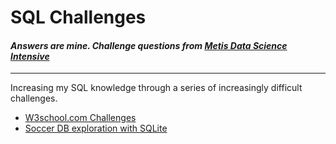 # SQL Challenges

#### *Answers are mine.  Challenge questions from [Metis Data Science Intensive](https://www.thisismetis.com/)*
---
Increasing my SQL knowledge through a series of increasingly difficult challenges.  
  * [W3school.com Challenges](https://github.com/thomasdunlap/sql-challenges/blob/master/09_part_i_sql_w3school.md)
  * [Soccer DB exploration with SQLite](https://github.com/thomasdunlap/sql-challenges/blob/master/09_part_iii_sql_soccer.md)
